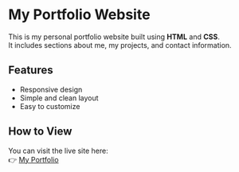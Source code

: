 # My Portfolio Website

This is my personal portfolio website built using **HTML** and **CSS**.  
It includes sections about me, my projects, and contact information.

## Features
- Responsive design
- Simple and clean layout
- Easy to customize

## How to View
You can visit the live site here:  
👉 [My Portfolio](https://youssefhanymohamed.github.io)
